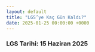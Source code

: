 ```yaml
---
layout: default
title: "LGS’ye Kaç Gün Kaldı?"
date: 2025-01-25 00:00:00 +0000
---
```


### LGS Tarihi: 15 Haziran 2025
  
<p id="countdown" style="text-align: center; font-size: 30px; margin-top: 0px;"></p>

<script>
// Set the date we're counting down to
var countDownDate = new Date("2025/06/15 09:30:00").getTime();

// Update the count down every 1 second
var x = setInterval(function() {

  // Get today's date and time
  var now = new Date().getTime();
    
  // Find the distance between now and the count down date
  var distance = countDownDate - now;
    
  // Time calculations for days, hours, minutes and seconds
  var days = Math.floor(distance / (1000 * 60 * 60 * 24));
  var hours = Math.floor((distance % (1000 * 60 * 60 * 24)) / (1000 * 60 * 60));
  var minutes = Math.floor((distance % (1000 * 60 * 60)) / (1000 * 60));
  var seconds = Math.floor((distance % (1000 * 60)) / 1000);
    
  // Output the result in an element with id="countdown"
  document.getElementById("countdown").innerHTML = days + " Gün | " + hours + " Saat | "
  + minutes + " Dakika | " + seconds + " Saniye ";
    
  // If the count down is over, write some text 
  if (distance < 0) {
    clearInterval(x);
    document.getElementById("demo").innerHTML = "EXPIRED";
  }
}, 1000);
</script>